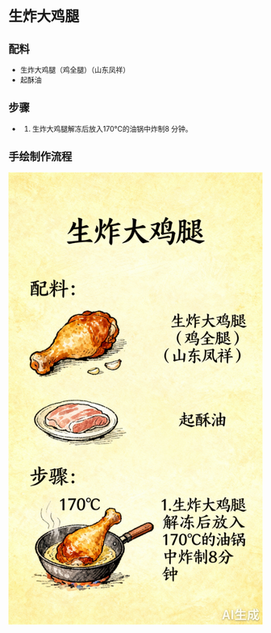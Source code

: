 # 生炸大鸡腿

## 配料

- 生炸大鸡腿（鸡全腿）（山东凤祥）
- 起酥油

## 步骤

- 1. 生炸大鸡腿解冻后放入170℃的油锅中炸制8 分钟。



## 手绘制作流程

![手绘制作流程](../images/炸品/生炸大鸡腿.jpg)
